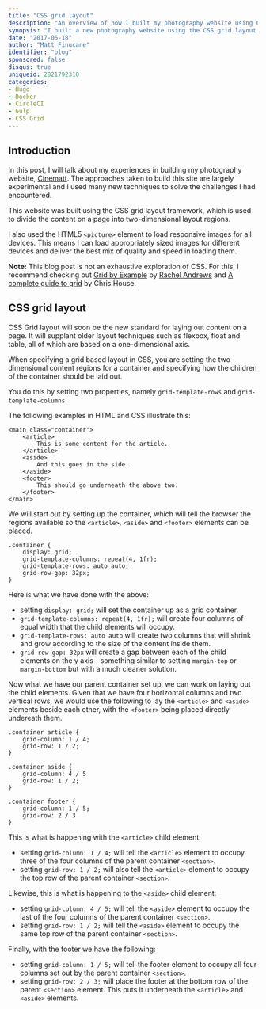 ```yaml
---
title: "CSS grid layout"
description: "An overview of how I built my photography website using CSS grid layout."
synopsis: "I built a new photography website using the CSS grid layout framework."
date: "2017-06-18"
author: "Matt Finucane"
identifier: "blog"
sponsored: false
disqus: true
uniqueid: 2821792310
categories:
- Hugo
- Docker
- CircleCI
- Gulp
- CSS Grid
---
```


## Introduction
In this post, I will talk about my experiences in building my photography website, [Cinematt](https://cinematt.photography). The approaches taken to build this site are largely experimental and I used many new techniques to solve the challenges I had encountered. 

This website was built using the CSS grid layout framework, which is used to divide the content on a page into two-dimensional layout regions.

I also used the HTML5 `<picture>` element to load responsive images for all devices. This means I can load appropriately sized images for different devices and deliver the best mix of quality and speed in loading them.

**Note:** This blog post is not an exhaustive exploration of CSS. For this, I recommend checking out [Grid by Example](https://gridbyexample.com/) by [Rachel Andrews](https://rachelandrew.co.uk/) and [A complete guide to grid](https://css-tricks.com/snippets/css/complete-guide-grid/) by Chris House.

## CSS grid layout
CSS Grid layout will soon be the new standard for laying out content on a page. It will supplant older layout techniques such as flexbox, float and table, all of which are based on a one-dimensional axis.

When specifying a grid based layout in CSS, you are setting the two-dimensional content regions for a container and specifying how the children of the container should be laid out. 

You do this by setting two properties, namely `grid-template-rows` and `grid-template-columns`.

The following examples in HTML and CSS illustrate this:

```
<main class="container">
	<article>
		This is some content for the article.
	</article>
	<aside>
		And this goes in the side.
	</aside>
	<footer>
		This should go underneath the above two.
	</footer>
</main>
```

We will start out by setting up the container, which will tell the browser the regions available so the `<article>`, `<aside>` and `<footer>` elements can be placed.

```
.container {
	display: grid;
	grid-template-columns: repeat(4, 1fr); 
	grid-template-rows: auto auto;
	grid-row-gap: 32px;
}
```

Here is what we have done with the above:

- setting `display: grid;` will set the container up as a grid container.
- `grid-template-columns: repeat(4, 1fr);` will create four columns of equal width that the child elements will occupy.
- `grid-template-rows: auto auto` will create two columns that will shrink and grow according to the size of the content inside them.
- `grid-row-gap: 32px` will create a gap between each of the child elements on the y axis - something similar to setting `margin-top` or `margin-bottom` but with a much cleaner solution.

Now what we have our parent container set up, we can work on laying out the child elements. Given that we have four horizontal columns and two vertical rows, we would use the following to lay the `<article>` and `<aside>` elements beside each other, with the `<footer>` being placed directly undereath them.

```
.container article {
	grid-column: 1 / 4;
	grid-row: 1 / 2;
}

.container aside {
	grid-column: 4 / 5
	grid-row: 1 / 2;
}

.container footer {
	grid-column: 1 / 5;
	grid-row: 2 / 3
}
```

This is what is happening with the `<article>` child element:

- setting `grid-column: 1 / 4;` will tell the `<article>` element to occupy three of the four columns of the parent container `<section>`.
- setting `grid-row: 1 / 2;` will also tell the `<article>` element to occupy the top row of the parent container `<section>`.

Likewise, this is what is happening to the `<aside>` child element:

- setting `grid-column: 4 / 5;` will tell the `<aside>` element to occupy the last of the four columns of the parent container `<section>`.
- setting `grid-row: 1 / 2;` will tell the `<aside>` element to occupy the same top row of the parent container `<section>`.

Finally, with the footer we have the following:

- setting `grid-column: 1 / 5;` will tell the footer element to occupy all four columns set out by the parent container `<section>`.
- setting `grid-row: 2 / 3;` will place the footer at the bottom row of the parent `<section>` element. This puts it underneath the `<article>` and `<aside>` elements.






